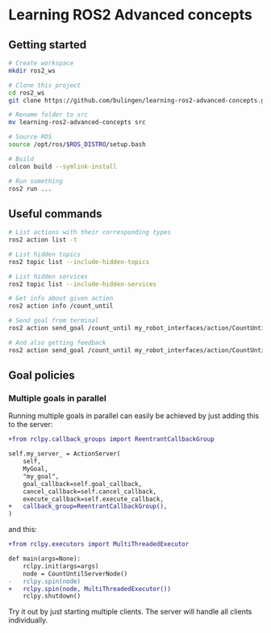 # Learning ROS2 Advanced concepts

## Getting started

```bash
# Create workspace
mkdir ros2_ws

# Clone this project
cd ros2_ws
git clone https://github.com/bulingen/learning-ros2-advanced-concepts.git

# Rename folder to src
mv learning-ros2-advanced-concepts src

# Source ROS
source /opt/ros/$ROS_DISTRO/setup.bash

# Build
colcon build --symlink-install

# Run something
ros2 run ...
```

## Useful commands

```bash
# List actions with their corresponding types
ros2 action list -t

# List hidden topics
ros2 topic list --include-hidden-topics

# List hidden services
ros2 topic list --include-hidden-services

# Get info about given action
ros2 action info /count_until

# Send goal from terminal
ros2 action send_goal /count_until my_robot_interfaces/action/CountUntil "{target_number: 4, period: 1.3}"

# And also getting feedback
ros2 action send_goal /count_until my_robot_interfaces/action/CountUntil "{target_number: 4, period: 1.3}" --feedback
```

## Goal policies

### Multiple goals in parallel

Running multiple goals in parallel can easily be achieved by just adding this to the server:

```diff python
+from rclpy.callback_groups import ReentrantCallbackGroup

self.my_server_ = ActionServer(
    self,
    MyGoal,
    "my_goal",
    goal_callback=self.goal_callback,
    cancel_callback=self.cancel_callback,
    execute_callback=self.execute_callback,
+   callback_group=ReentrantCallbackGroup(),
)
```

and this:

```diff python
+from rclpy.executors import MultiThreadedExecutor

def main(args=None):
    rclpy.init(args=args)
    node = CountUntilServerNode()
-   rclpy.spin(node)
+   rclpy.spin(node, MultiThreadedExecutor())
    rclpy.shutdown()
```

Try it out by just starting multiple clients. The server will handle all clients individually.

